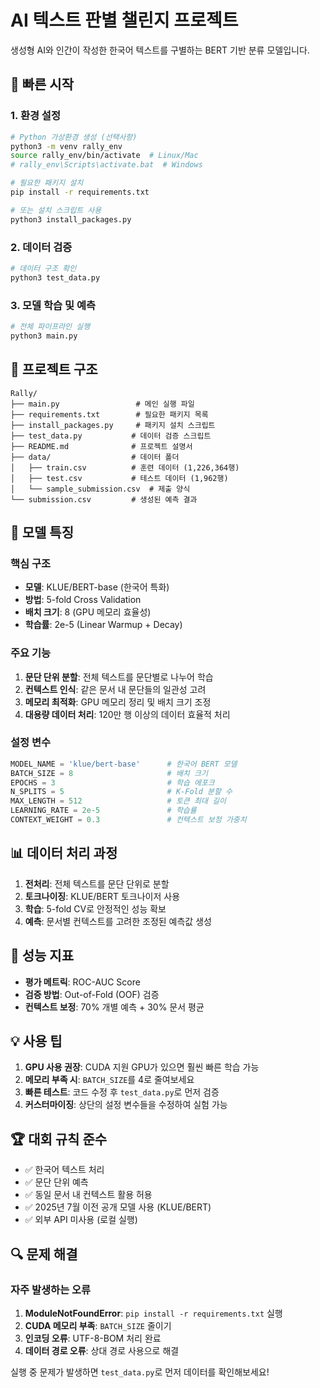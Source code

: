 # AI 텍스트 판별 챌린지 프로젝트

생성형 AI와 인간이 작성한 한국어 텍스트를 구별하는 BERT 기반 분류 모델입니다.

## 🚀 빠른 시작

### 1. 환경 설정

```bash
# Python 가상환경 생성 (선택사항)
python3 -m venv rally_env
source rally_env/bin/activate  # Linux/Mac
# rally_env\Scripts\activate.bat  # Windows

# 필요한 패키지 설치
pip install -r requirements.txt

# 또는 설치 스크립트 사용
python3 install_packages.py
```

### 2. 데이터 검증

```bash
# 데이터 구조 확인
python3 test_data.py
```

### 3. 모델 학습 및 예측

```bash
# 전체 파이프라인 실행
python3 main.py
```

## 📁 프로젝트 구조

```
Rally/
├── main.py                 # 메인 실행 파일
├── requirements.txt        # 필요한 패키지 목록
├── install_packages.py     # 패키지 설치 스크립트
├── test_data.py           # 데이터 검증 스크립트
├── README.md              # 프로젝트 설명서
├── data/                  # 데이터 폴더
│   ├── train.csv          # 훈련 데이터 (1,226,364행)
│   ├── test.csv           # 테스트 데이터 (1,962행)
│   └── sample_submission.csv  # 제출 양식
└── submission.csv         # 생성된 예측 결과
```

## 🔧 모델 특징

### 핵심 구조
- **모델**: KLUE/BERT-base (한국어 특화)
- **방법**: 5-fold Cross Validation
- **배치 크기**: 8 (GPU 메모리 효율성)
- **학습률**: 2e-5 (Linear Warmup + Decay)

### 주요 기능
1. **문단 단위 분할**: 전체 텍스트를 문단별로 나누어 학습
2. **컨텍스트 인식**: 같은 문서 내 문단들의 일관성 고려
3. **메모리 최적화**: GPU 메모리 정리 및 배치 크기 조정
4. **대용량 데이터 처리**: 120만 행 이상의 데이터 효율적 처리

### 설정 변수
```python
MODEL_NAME = 'klue/bert-base'      # 한국어 BERT 모델
BATCH_SIZE = 8                     # 배치 크기
EPOCHS = 3                         # 학습 에포크
N_SPLITS = 5                       # K-Fold 분할 수
MAX_LENGTH = 512                   # 토큰 최대 길이
LEARNING_RATE = 2e-5               # 학습률
CONTEXT_WEIGHT = 0.3               # 컨텍스트 보정 가중치
```

## 📊 데이터 처리 과정

1. **전처리**: 전체 텍스트를 문단 단위로 분할
2. **토크나이징**: KLUE/BERT 토크나이저 사용
3. **학습**: 5-fold CV로 안정적인 성능 확보
4. **예측**: 문서별 컨텍스트를 고려한 조정된 예측값 생성

## 🎯 성능 지표

- **평가 메트릭**: ROC-AUC Score
- **검증 방법**: Out-of-Fold (OOF) 검증
- **컨텍스트 보정**: 70% 개별 예측 + 30% 문서 평균

## 💡 사용 팁

1. **GPU 사용 권장**: CUDA 지원 GPU가 있으면 훨씬 빠른 학습 가능
2. **메모리 부족 시**: `BATCH_SIZE`를 4로 줄여보세요
3. **빠른 테스트**: 코드 수정 후 `test_data.py`로 먼저 검증
4. **커스터마이징**: 상단의 설정 변수들을 수정하여 실험 가능

## 🏆 대회 규칙 준수

- ✅ 한국어 텍스트 처리
- ✅ 문단 단위 예측
- ✅ 동일 문서 내 컨텍스트 활용 허용
- ✅ 2025년 7월 이전 공개 모델 사용 (KLUE/BERT)
- ✅ 외부 API 미사용 (로컬 실행)

## 🔍 문제 해결

### 자주 발생하는 오류
1. **ModuleNotFoundError**: `pip install -r requirements.txt` 실행
2. **CUDA 메모리 부족**: `BATCH_SIZE` 줄이기
3. **인코딩 오류**: UTF-8-BOM 처리 완료
4. **데이터 경로 오류**: 상대 경로 사용으로 해결

실행 중 문제가 발생하면 `test_data.py`로 먼저 데이터를 확인해보세요!